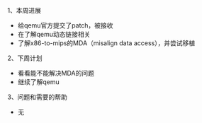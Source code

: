 1、本周进展

- 给qemu官方提交了patch，被接收
- 在了解qemu动态链接相关
- 了解x86-to-mips的MDA（misalign data access），并尝试移植

2、下周计划

- 看看能不能解决MDA的问题
- 继续了解qemu

3、问题和需要的帮助

- 无